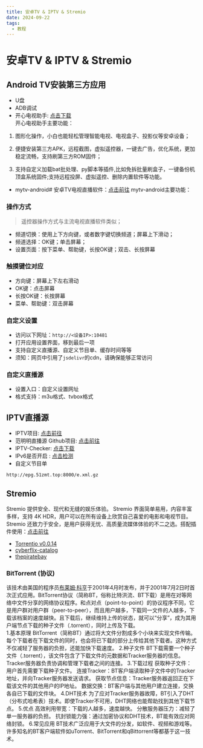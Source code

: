 ```yaml
---
title: 安卓TV & IPTV & Stremio
date: 2024-09-22
tags:
  - 教程
---
```

# 安卓TV & IPTV & Stremio
## Android TV安装第三方应用
- U盘
- ADB调试
- 开心电视助手: [点击下载](https://mega.nz/file/jmRA0IDL#htpLPQidk9fVO8EqZFDpg8vC6zEtEPRoyFQCNxbLXP0)    
开心电视助手主要功能：
1. 图形化操作，小白也能轻松管理智能电视、电视盒子、投影仪等安卓设备；

2. 便捷安装第三方APK，远程截图，虚拟遥控器，一键去广告，优化系统，更加稳定流畅，支持刷第三方ROM固件；

3. 支持自定义加载bat批处理、py脚本等插件,比如免拆批量刷盒子，一键备份机顶盒系统固件;支持远程投屏、虚拟遥控、删除内置软件等功能。   
- mytv-android# 安卓TV电视直播软件：[点击前往](https://github.com/yaoxieyoulei/mytv-android)
mytv-android主要功能：
### 操作方式
> 遥控器操作方式与主流电视直播软件类似；
- 频道切换：使用上下方向键，或者数字键切换频道；屏幕上下滑动；
- 频道选择：OK键；单击屏幕；
- 设置页面：按下菜单、帮助键，长按OK键；双击、长按屏幕
### 触摸键位对应
- 方向键：屏幕上下左右滑动
- OK键：点击屏幕
- 长按OK键：长按屏幕
- 菜单、帮助键：双击屏幕
### 自定义设置
- 访问以下网址：`http://<设备IP>:10481`
- 打开应用设置界面，移到最后一项
- 支持自定义直播源、自定义节目单、缓存时间等等
- 须知：网页中引用了`jsdelivr`的cdn，请确保能够正常访问

### 自定义直播源
- 设置入口：自定义设置网址
- 格式支持：m3u格式、tvbox格式
## IPTV直播源
- IPTV项目: [点击前往](https://github.com/iptv-org/iptv)
- 范明明直播源 Github项目: [点击前往](https://github.com/fanmingming/live)
- IPTV-Checker: [点击下载](https://mega.nz/file/37JBjRqb#HhmPQeiNg5lZv1tfHTNOzDfh2CMuEg-75_CNsq-DkTY)  
- IPv6是否开启 : [点击检测](https://github.com/fanmingming/live)
- 自定义节目单
```
http://epg.51zmt.top:8000/e.xml.gz
```
## Stremio
Stremio 提供安全、现代和无缝的娱乐体验。 Stremio 界面简单易用，内容丰富多样，支持 4K HDR，用户可以在所有设备上欣赏自己喜爱的电影和电视节目。 Stremio 还致力于安全，是用户获得无忧、高质量流媒体体验的不二之选。搭配插件使用：[点击前往](https://stremio-addons.netlify.app/)
- [Torrentio v0.0.14](https://stremio-addons.netlify.app/torrentio)
- [cyberflix-catalog](https://stremio-addons.netlify.app/cyberflix-catalog)
- [thepiratebay](https://stremio-addons.netlify.app/thepiratebay)
### BitTorrent (协议)
该技术由美国的程序员[布莱姆·科亨](https://zh.wikipedia.org/wiki/%E5%B8%83%E8%8E%B1%E5%A7%86%C2%B7%E7%A7%91%E4%BA%A8 "布莱姆·科亨")于2001年4月时发布，并于2001年7月2日时首次正式应用。BitTorrent协议（简称BT，俗称比特洪流、BT下载）是用在对等网络中文件分享的网络协议程序。和点对点（point-to-point）的协议程序不同，它是用户群对用户群（peer-to-peer），而且用户越多，下载同一文件的人越多，下载该档案的速度越快。且下载后，继续维持上传的状态，就可以“分享”，成为其用户端节点下载的种子文件（.torrent），同时上传及下载。  
1.基本原理
BitTorrent（简称BT）通过将大文件分割成多个小块来实现文件传输。每个下载者在下载文件的同时，也会将已下载的部分上传给其他下载者。这种方式不仅减轻了服务器的负担，还能加快下载速度。
2.种子文件
BT下载需要一个种子文件（.torrent），该文件包含了下载文件的元数据和Tracker服务器的信息。Tracker服务器负责协调和管理下载者之间的连接。
3.下载过程
获取种子文件：用户首先需要下载种子文件。
连接Tracker：BT客户端读取种子文件中的Tracker地址，并向Tracker服务器发送请求。
获取节点信息：Tracker服务器返回正在下载该文件的其他用户的IP地址。
数据交换：BT客户端与其他用户建立连接，交换各自已下载的文件块。
4.DHT技术
为了应对Tracker服务器故障，BT引入了DHT（分布式哈希表）技术。即使Tracker不可用，DHT网络也能帮助找到其他下载节点。
5.优点
高效利用带宽：下载的人越多，速度越快。
分散服务器压力：减轻了单一服务器的负担。
抗封锁能力强：通过加密协议和DHT技术，BT能有效应对网络封锁。
6.常见应用
BT技术广泛应用于大文件的分发，如软件、视频和游戏等。许多知名的BT客户端软件如uTorrent、BitTorrent和qBittorrent等都基于这一技术。
